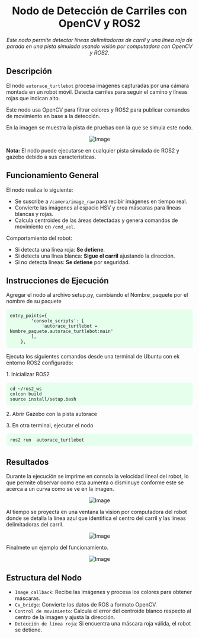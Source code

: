 <h1 align="center">Nodo de Detección de Carriles con OpenCV y ROS2</h1>

<p align="center">
  <i>Este nodo permite detectar líneas delimitadoras de carril y una linea roja de parada en una pista simulada usando visión por computadora con OpenCV y ROS2.</i>
</p>

<h2>Descripción</h2>
<p>El nodo <code>autorace_turtlebot</code> procesa imágenes capturadas por una cámara montada en un robot móvil. Detecta carriles para seguir el camino y líneas rojas que indican alto.</p>

<p>Este nodo usa OpenCV para filtrar colores y ROS2 para publicar comandos de movimiento en base a la detección.</p>
<p>En la imagen se muestra la pista de pruebas con la que se simula este nodo.</p>
<p align="center">
  <img src="https://github.com/user-attachments/assets/fd40699b-a204-4df4-9024-701d6c06271a" alt="Image">
</p>
<p><strong>Nota:</strong> El nodo puede ejecutarse en cualquier pista simulada de ROS2 y gazebo debido a sus caracteristicas.</p>

<h2>Funcionamiento General</h2>

<p>El nodo realiza lo siguiente:</p>
<ul>
  <li>Se suscribe a <code>/camera/image_raw</code> para recibir imágenes en tiempo real.</li>
  <li>Convierte las imágenes al espacio HSV y crea máscaras para líneas blancas y rojas.</li>
  <li>Calcula centroides de las áreas detectadas y genera comandos de movimiento en <code>/cmd_vel</code>.</li>
</ul>

<p>Comportamiento del robot:</p>
<ul>
  <li>Si detecta una línea roja: <strong>Se detiene</strong>.</li>
  <li>Si detecta una línea blanca: <strong>Sigue el carril</strong> ajustando la dirección.</li>
  <li>Si no detecta líneas: <strong>Se detiene</strong> por seguridad.</li>
</ul>

<h2>Instrucciones de Ejecución</h2>
<p>Agregar el nodo al archivo setup.py, cambiando el Nombre_paquete por el nombre de su paquete</p> 
<pre style="background-color:#e6ffed;padding:10px;border-radius:8px;">
<code>entry_points={
        'console_scripts': [
            'autorace_turtlebot = Nombre_paquete.autorace_turtlebot:main'
        ],
    },
</code></pre>
<p>Ejecuta los siguientes comandos desde una terminal de Ubuntu con ek entorno ROS2 configurado:</p>
<p>1. Inicializar ROS2</p>
<pre style="background-color:#e6ffed;padding:10px;border-radius:8px;">
<code>cd ~/ros2_ws
colcon build
source install/setup.bash
</code></pre>

<p>2. Abrir Gazebo con la pista autorace</p>

<p>3. En otra terminal, ejecutar el nodo</p>
<pre style="background-color:#e6ffed;padding:10px;border-radius:8px;">
<code>ros2 run <NOMBRE_DEL_PAQUETE> autorace_turtlebot</code></pre>

<h2>Resultados</h2>
<p>Durante la ejecución se imprime en consola la velocidad lineal del robot, lo que permite observar como esta aumenta o disminuye conforme este se acerca a un curva como se ve en la imagen.</p>
<p align="center">
  <img src="https://github.com/user-attachments/assets/d62b9711-ddc9-4415-934a-69d80fde2bdb" alt="Image">
</p>

<p>Al tiempo se proyecta en una ventana la vision por computadora del robot donde se detalla la linea azul que identifica el centro del carril y las lineas delimitadoras del carril.</p>
<p align="center">
  <img src="https://github.com/user-attachments/assets/1ded62cf-f172-4afd-aef9-7ff4ea79798f" alt="Image">
</p>

<p>Finalmete un ejemplo del funcionamiento.</p>
<p align="center">
  <img src="https://github.com/user-attachments/assets/1a860bb9-a803-44a2-b5bf-6f1714ff0252" alt="Image">
</p>

<h2>Estructura del Nodo</h2>
<ul>
  <li><code>Image_callback</code>: Recibe las imágenes y procesa los colores para obtener máscaras.</li>
  <li><code>Cv_bridge</code>: Convierte los datos de ROS a formato OpenCV.</li>
  <li><code>Control de movimiento</code>: Calcula el error del centroide blanco respecto al centro de la imagen y ajusta la dirección.</li>
  <li><code>Detección de línea roja</code>: Si encuentra una máscara roja válida, el robot se detiene.</li>
</ul>
